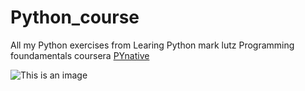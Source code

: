 # Python_course
All my Python exercises
from Learing Python mark lutz
Programming foundamentals coursera
[PYnative](https://pynative.com/python-data-structure-exercise-for-beginners/ )

![This is an image](https://myoctocat.com/assets/images/base-octocat.svg)
